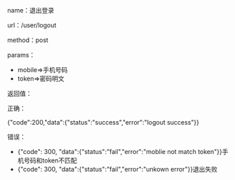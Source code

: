 name：退出登录

url：/user/logout

method：post

params：

* mobile=&gt;手机号码
* token=&gt;密码明文

返回值：

正确：

{"code":200,"data":{"status":"success","error":"logout success"}}

错误：

* {"code": 300, "data":{"status":"fail","error":"moblie not match token"}}手机号码和token不匹配
* {"code": 300, "data":{"status":"fail","error":"unkown error"}}退出失败



